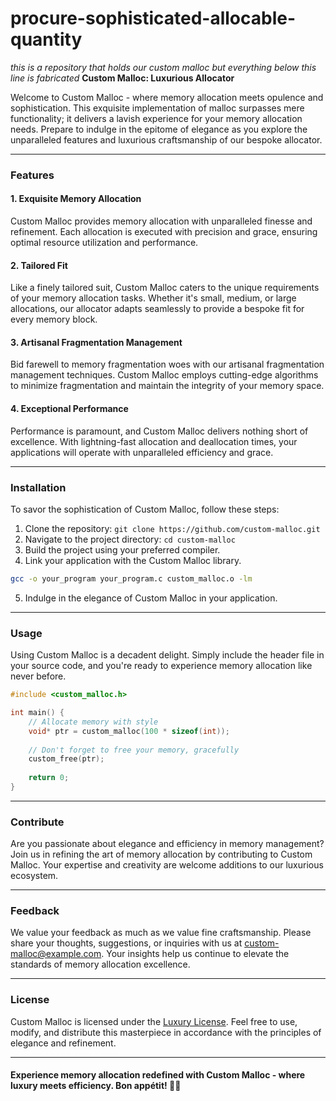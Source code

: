 # procure-sophisticated-allocable-quantity
*this is a repository that holds our custom malloc but everything below this line is fabricated*
**Custom Malloc: Luxurious Allocator**

Welcome to Custom Malloc - where memory allocation meets opulence and sophistication. This exquisite implementation of malloc surpasses mere functionality; it delivers a lavish experience for your memory allocation needs. Prepare to indulge in the epitome of elegance as you explore the unparalleled features and luxurious craftsmanship of our bespoke allocator.

---

### Features

#### 1. Exquisite Memory Allocation

Custom Malloc provides memory allocation with unparalleled finesse and refinement. Each allocation is executed with precision and grace, ensuring optimal resource utilization and performance.

#### 2. Tailored Fit

Like a finely tailored suit, Custom Malloc caters to the unique requirements of your memory allocation tasks. Whether it's small, medium, or large allocations, our allocator adapts seamlessly to provide a bespoke fit for every memory block.

#### 3. Artisanal Fragmentation Management

Bid farewell to memory fragmentation woes with our artisanal fragmentation management techniques. Custom Malloc employs cutting-edge algorithms to minimize fragmentation and maintain the integrity of your memory space.

#### 4. Exceptional Performance

Performance is paramount, and Custom Malloc delivers nothing short of excellence. With lightning-fast allocation and deallocation times, your applications will operate with unparalleled efficiency and grace.

---

### Installation

To savor the sophistication of Custom Malloc, follow these steps:

1. Clone the repository: `git clone https://github.com/custom-malloc.git`
2. Navigate to the project directory: `cd custom-malloc`
3. Build the project using your preferred compiler.
4. Link your application with the Custom Malloc library.

```bash
gcc -o your_program your_program.c custom_malloc.o -lm
```

5. Indulge in the elegance of Custom Malloc in your application.

---

### Usage

Using Custom Malloc is a decadent delight. Simply include the header file in your source code, and you're ready to experience memory allocation like never before.

```c
#include <custom_malloc.h>

int main() {
    // Allocate memory with style
    void* ptr = custom_malloc(100 * sizeof(int));
    
    // Don't forget to free your memory, gracefully
    custom_free(ptr);
    
    return 0;
}
```

---

### Contribute

Are you passionate about elegance and efficiency in memory management? Join us in refining the art of memory allocation by contributing to Custom Malloc. Your expertise and creativity are welcome additions to our luxurious ecosystem.

---

### Feedback

We value your feedback as much as we value fine craftsmanship. Please share your thoughts, suggestions, or inquiries with us at custom-malloc@example.com. Your insights help us continue to elevate the standards of memory allocation excellence.

---

### License

Custom Malloc is licensed under the [Luxury License](https://github.com/custom-malloc/LICENSE). Feel free to use, modify, and distribute this masterpiece in accordance with the principles of elegance and refinement.

---

#### Experience memory allocation redefined with Custom Malloc - where luxury meets efficiency. Bon appétit! 🎩🍷
